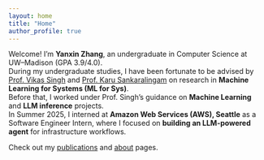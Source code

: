 ```yaml
---
layout: home
title: "Home"
author_profile: true
---
```


Welcome! I’m **Yanxin Zhang**, an undergraduate in Computer Science at UW–Madison (GPA 3.9/4.0).  
During my undergraduate studies, I have been fortunate to be advised by [Prof. Vikas Singh](https://www.biostat.wisc.edu/~vsingh/) and [Prof. Karu Sankaralingam](https://karu.sites.cs.wisc.edu/wiki/) on research in **Machine Learning for Systems (ML for Sys)**.  
Before that, I worked under Prof. Singh’s guidance on **Machine Learning** and **LLM inference** projects.  
In Summer 2025, I interned at **Amazon Web Services (AWS), Seattle** as a Software Engineer Intern, where I focused on **building an LLM-powered agent** for infrastructure workflows.  

Check out my [publications](/publications/) and [about](/about/) pages.